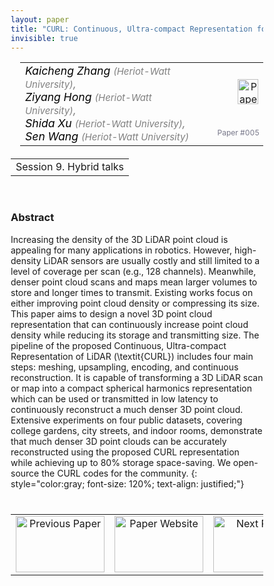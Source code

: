 ```yaml
---
layout: paper
title: "CURL: Continuous, Ultra-compact Representation for LiDAR"
invisible: true
---
```

<head>
<style>
* {
  box-sizing: border-box;
}

#myInput {
  background-position: 10px 10px;
  background-repeat: no-repeat;
  width: 100%;
  font-size: 100%;
  padding: 12px 20px 12px 40px;
  border: 1px solid #ddd;
  margin-bottom: 12px;
}

#myTable, #myTableA {
  border-collapse: collapse;
  width: 100%;
  border: 1px solid #ddd;
  font-size: 100%;
}

#myTable th, #myTable td, #myTableA th, #myTableA td {
  text-align: left;
  padding: 12px;
}

#myTable tr, #myTableA tr {
  border-bottom: 1px solid #ddd;
}

#myTable tr.header, #myTable tr:hover, #myTableA tr.header, #myTableA tr:hover {
  background-color: #f1f1f1;
}


#eventcounter1 a {
    font-size: 12px;
    color: #ffffff;
    display: block;
}

#eventcounter1 a:hover {
    text-decoration: none;
}

#eventcounter2 a {
    font-size: 12px;
    color: #ffffff;
    display: block;
}

#eventcounter2 a:hover {
    text-decoration: none;
}

</style>
</head>

<table width = "95%" style="padding-left: 15px; margin-left: auto; margin-right: 10px;">
<tr><td style = "vertical-align: top; padding-right: 25px;" rowspan="2">
<span style="color:black; font-size: 110%;"><i>
Kaicheng Zhang <span style="color:gray; font-size: 85%">(Heriot-Watt University)</span><span style="color:gray; font-size: 100%">,</span><br>
Ziyang Hong <span style="color:gray; font-size: 85%">(Heriot-Watt University)</span><span style="color:gray; font-size: 100%">,</span><br>
Shida Xu <span style="color:gray; font-size: 85%">(Heriot-Watt University)</span><span style="color:gray; font-size: 100%">,</span><br>
Sen Wang <span style="color:gray; font-size: 85%">(Heriot-Watt University)</span>
</i></span>
</td>

<td style="text-align: right;"><a href="http://www.roboticsproceedings.org/rss18/p005.pdf"><img src="{{ site.baseurl }}/images/paper_link.png" alt="Paper Website" width = "33"  height = "40"/></a><br></td>
</tr>
<tr>
<td style="color:#777789; text-align:right; font-size: 75%; margin-right:10px;">Paper&nbsp;#005</td>
</tr>
</table>

<table width="80%" style="margin-top: 20px; margin-left: auto; margin-right: auto;">
  <tr>
    <td style="text-align:center;">Session 9. Hybrid talks</td>
  </tr>
</table>
<br>


### Abstract
Increasing the density of the 3D LiDAR point cloud is appealing for many applications in robotics. However, high-density LiDAR sensors are usually costly and still limited to a level of coverage per scan (e.g., 128 channels). Meanwhile, denser point cloud scans and maps mean larger volumes to store and longer times to transmit. Existing works focus on either improving point cloud density or compressing its size. This paper aims to design a novel 3D point cloud representation that can continuously increase point cloud density while reducing its storage and transmitting size. The pipeline of the proposed Continuous, Ultra-compact Representation of LiDAR (\textit{CURL}) includes four main steps: meshing, upsampling, encoding, and continuous reconstruction. It is capable of transforming a 3D LiDAR scan or map into a compact spherical harmonics representation which can be used or transmitted in low latency to continuously reconstruct a much denser 3D point cloud. Extensive experiments on four public datasets, covering college gardens, city streets, and indoor rooms, demonstrate that much denser 3D point clouds can be accurately reconstructed using the proposed CURL representation while achieving up to 80% storage space-saving. We open-source the CURL codes for the community.
{: style="color:gray; font-size: 120%; text-align: justified;"}


<table width="100%" style="margin-top:40px;">
<tr>
    <td style="width: 30%; text-align: center;"><a href="{{ site.baseurl }}/program/papers/004/">
<img src="{{ site.baseurl }}/images/previous_paper_icon.png"
       alt="Previous Paper" width = "142"  height = "90"/> 
</a> </td>
<td style="text-align: center;"><a href="{{ site.baseurl }}/program/papers">
<img src="{{ site.baseurl }}/images/overview_icon.png"
       alt="Paper Website" width = "142"  height = "90"/> 
</a> </td>
    <td style="width: 30%; text-align: center;"><a href="{{ site.baseurl }}/program/papers/006/">
    <img src="{{ site.baseurl }}/images/next_paper_icon.png"
        alt="Next Paper" width = "142"  height = "90"/>
    </a></td>
</tr>
</table>
